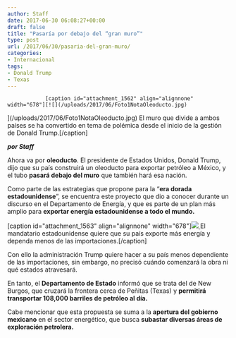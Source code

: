 ```yaml
---
author: Staff
date: 2017-06-30 06:08:27+00:00
draft: false
title: "Pasaría por debajo del “gran muro”"
type: post
url: /2017/06/30/pasaria-del-gran-muro/
categories:
- Internacional
tags:
- Donald Trump
- Texas
---
```



				[caption id="attachment_1562" align="alignnone" width="678"][![](/uploads/2017/06/Foto1NotaOleoducto.jpg)
](/uploads/2017/06/Foto1NotaOleoducto.jpg) El muro que divide a ambos países se ha convertido en tema de polémica desde el inicio de la gestión de Donald Trump.[/caption]

_**por Staff**_

Ahora va por **oleoducto**. El presidente de Estados Unidos, Donald Trump, dijo que su país construirá un oleoducto para exportar petróleo a México, y el tubo **pasará debajo del muro** que también hará esa nación.

Como parte de las estrategias que propone para la “**era dorada estadounidense**”, se encuentra este proyecto que dio a conocer durante un discurso en el Departamento de Energía, y que es parte de un plan más amplio para **exportar energía estadounidense a todo el mundo.**

[caption id="attachment_1563" align="alignnone" width="678"][![](/uploads/2017/06/Foto2NotaOleoducto.jpg)
](/uploads/2017/06/Foto2NotaOleoducto.jpg) El mandatario estadounidense quiere que su país exporte más energía y dependa menos de las importaciones.[/caption]

Con ello la administración Trump quiere hacer a su país menos dependiente de las importaciones, sin embargo, no precisó cuándo comenzará la obra ni qué estados atravesará.

En tanto, el **Departamento de Estado** informó que se trata del de New Burgos, que cruzará la frontera cerca de Peñitas (Texas) y **permitirá transportar 108,000 barriles de petróleo al día.**

Cabe mencionar que esta propuesta se suma a la **apertura del gobierno mexicano** en el sector energético, que busca **subastar diversas áreas de exploración petrolera.**		
